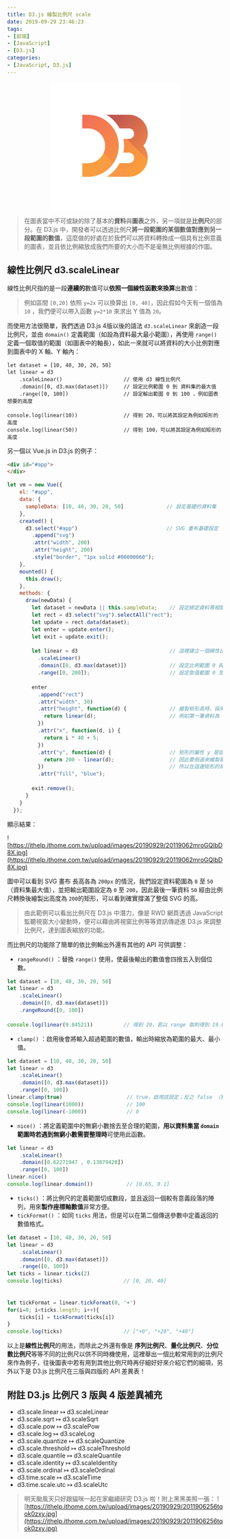 ```yaml
---
title: D3.js 繪製比例尺 scale
date: 2019-09-29 23:46:23
tags:
- [前端]
- [JavaScript]
- [D3.js]
categories: 
- [JavaScript, D3.js]
---
```


<div style="display:flex;justify-content:center;">
  <img style="object-fit:cover;" alt="d3-logo" src='/images/d3js/d3.png' width='300px' height='300px' />
</div>

> 在圖表當中不可或缺的除了基本的**資料**與**圖表**之外，另一項就是**比例尺**的部分。在 D3.js 中，開發者可以透過比例尺**將一段範圍的某個數值對應到另一段範圍的數值**，這麼做的好處在於我們可以將資料轉換成一個具有比例意義的圖表，並且依比例縮放成我們所要的大小而不是毫無比例根據的作圖。

<!--more-->

## 線性比例尺 d3.scaleLinear
線性比例尺指的是一段**連續的**數值可以**依照一個線性函數來換算**出數值：

> 例如區間 `[0,20]` 依照 `y=2x` 可以換算出 `[0, 40]`，因此假如今天有一個值為 `10` ，我們便可以帶入函數 `y=2*10` 來求出 Y 值為 `20`。

而使用方法很簡單，我們透過 D3.js 4版以後的語法 `d3.scaleLinear` 來創造一段比例尺，並由 `domain()` 定義範圍（如設為資料最大最小範圍），再使用 `range()` 定義一個取值的範圍（如圖表中的軸長），如此一來就可以將資料的大小比例對應到圖表中的 X 軸、Y 軸內：

```
let dataset = [10, 40, 30, 20, 50]
let linear = d3
    .scaleLinear()                    // 使用 d3 線性比例尺
    .domain([0, d3.max(dataset)])     // 設定比例範圍 0 到 資料集的最大值
    .range([0, 100])                  // 設定輸出範圍 0 到 100 ，例如圖表想要的高度
  
console.log(linear(10))               // 得到 20，可以將其設定為例如矩形的高度
console.log(linear(50))               // 得到 100，可以將其設定為例如矩形的高度
```

另一個以 Vue.js in D3.js 的例子：

```html
<div id="#app">
</div>
```

```javascript
let vm = new Vue({
    el: "#app",
    data: {
      sampleData: [10, 40, 30, 20, 50]              // 設定基礎的資料集
    },
    created() {
      d3.select("#app")                             // SVG 畫布基礎設定
        .append("svg")
        .attr("width", 200)
        .attr("height", 200)
        .style("border", "1px solid #00000060");
    },
    mounted() {
      this.draw();
    },
    methods: {
      draw(newData) {
        let dataset = newData || this.sampleData;    // 設定綁定資料等相關設定
        let rect = d3.select("svg").selectAll("rect");
        let update = rect.data(dataset);
        let enter = update.enter();
        let exit = update.exit();

        let linear = d3                              // 這裡建立一個線性比例尺
          .scaleLinear()
          .domain([0, d3.max(dataset)])              // 設定比例範圍 0 與 50 (資料集最大值)
          .range([0, 200]);                          // 設定取值範圍 0 至 200（SVG 畫布高）

        enter
          .append("rect")
          .attr("width", 30)
          .attr("height", function(d) {              // 繪製矩形高時，採用資料輸入進去比例尺
            return linear(d);                        // 例如第一筆資料為 10 ，比例尺取值後會得到 20
          })
          .attr("x", function(d, i) {
            return i * 40 + 5;
          })
          .attr("y", function(d) {                   // 矩形的屬性 y 是從上往下算
            return 200 - linear(d);                  // 因此要倒過來繪製需用最大高度去減資料高度
          })                                         // 所以在這邊矩形的高度也需換算成比例尺取值的高
          .attr("fill", "blue");

        exit.remove();
      }
    }
  });
```

顯示結果：
      
![https://ithelp.ithome.com.tw/upload/images/20190929/20119062mroGQIbD8X.jpg](https://ithelp.ithome.com.tw/upload/images/20190929/20119062mroGQIbD8X.jpg)

圖中可以看到 SVG 畫布 長高各為 `200px` 的情況，我們設定資料範圍為 `0` 至 `50` （資料集最大值），並把輸出範圍設定為 `0` 至 `200`，因此最後一筆資料 `50` 經由比例尺轉換後繪製出高度為 `200`的矩形，可以看到確實撐滿了整個 SVG 的高。

> 由此範例可以看出比例尺在 D3.js 中潛力，像是 RWD 網頁透過 JavaScript 監聽視窗大小變動時，便可以藉由將視窗比例等等資訊傳遞進 D3.js 來調整比例尺，達到圖表縮放的功能。

而比例尺的功能除了簡單的依比例輸出外還有其他的 API 可供調整：

- `rangeRound()` ：替換 `range()` 使用，使最後輸出的數值會四捨五入到個位數。

```javascript
let dataset = [10, 40, 30, 20, 50]
let linear = d3
    .scaleLinear()                    
    .domain([0, d3.max(dataset)])     
    .rangeRound([0, 100])             
    
console.log(linear(9.84521))          // 得到 20，若以 range 取則得到 19.69042。
```

- `clamp()` ：啟用後會將輸入超過範圍的數值，輸出時縮放為範圍的最大、最小值。

```javascript
let dataset = [10, 40, 30, 20, 50]
let linear = d3
    .scaleLinear()                    
    .domain([0, d3.max(dataset)])     
    .range([0, 100])             
linear.clamp(true)                     // true，啟用該設定；反之 false （預設）為仍會縮放該數值。
console.log(linear(1000))              // 100
console.log(linear(-1000))             // 0
```

- `nice()` ：將定義範圍中的無窮小數捨去至合理的範圍，**用以資料集當 `domain` 範圍時若遇到無窮小數需要整理時**可使用此函數。
```javascript
let linear = d3
    .scaleLinear()                    
    .domain([0.62271947 , 0.13879428])     
    .range([0, 100])             
linear.nice()
console.log(linear.domain())           // [0.65, 0.1]
```

- `ticks()` ：將比例尺的定義範圍切成數段，並且返回一個較有意義段落的陣列，用來**製作座標軸數值**非常方便。
- `tickFormat()` ：如同 `ticks` 用法，但是可以在第二個傳送參數中定義返回的數值格式。
```javascript
let dataset = [10, 40, 30, 20, 50]
let linear = d3
    .scaleLinear()                    
    .domain([0, d3.max(dataset)])     
    .range([0, 100])             
let ticks = linear.ticks(2)           
console.log(ticks)                    // [0, 20, 40]


let tickFormat = linear.tickFormat(0, '+')
for(i=0; i<ticks.length; i++){
	ticks[i] = tickFormat(ticks[i])
}
console.log(ticks)                    // ["+0", "+20", "+40"]
```

以上是**線性比例尺**的用法，而除此之外還有像是 **序列比例尺**、**量化比例尺**、**分位數比例尺**等等不同的比例尺以供不同時機使用，這裡舉出一個比較常用到的比例尺來作為例子，往後圖表中若有用到其他比例尺時再仔細好好來介紹它們的細項，另外以下是 D3.js 比例尺在三版與四版的 API 差異表！

## 附註 D3.js 比例尺 3 版與 4 版差異補充

- d3.scale.linear ↦ d3.scaleLinear
- d3.scale.sqrt ↦ d3.scaleSqrt
- d3.scale.pow ↦ d3.scalePow
- d3.scale.log ↦ d3.scaleLog
- d3.scale.quantize ↦ d3.scaleQuantize
- d3.scale.threshold ↦ d3.scaleThreshold
- d3.scale.quantile ↦ d3.scaleQuantile
- d3.scale.identity ↦ d3.scaleIdentity
- d3.scale.ordinal ↦ d3.scaleOrdinal
- d3.time.scale ↦ d3.scaleTime
- d3.time.scale.utc ↦ d3.scaleUtc

> 明天颱風天只好跟貓咪一起在家繼續研究 D3.js 啦！附上黑黑美照一張：
> ![https://ithelp.ithome.com.tw/upload/images/20190929/2011906256tqok0zxy.jpg](https://ithelp.ithome.com.tw/upload/images/20190929/2011906256tqok0zxy.jpg)

